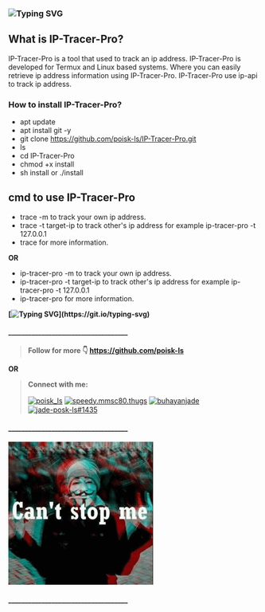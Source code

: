
### ![Typing SVG](https://readme-typing-svg.herokuapp.com?color=%2349F707&size=30&lines=☣️+IP-Tracer-Pro+☣️)
## What is IP-Tracer-Pro?

IP-Tracer-Pro is a tool that used to track an ip address. IP-Tracer-Pro is developed for Termux and Linux based systems. Where you can easily retrieve ip address information using IP-Tracer-Pro. IP-Tracer-Pro use ip-api to track ip address.

### How to install IP-Tracer-Pro?

- apt update
- apt install git -y
- git clone https://github.com/poisk-ls/IP-Tracer-Pro.git
- ls
- cd IP-Tracer-Pro
- chmod +x install
- sh install or ./install

## cmd to use IP-Tracer-Pro
- trace -m to track your own ip address.
- trace -t target-ip to track other's ip address for example ip-tracer-pro -t 127.0.0.1
- trace for more information.

**OR**

- ip-tracer-pro -m to track your own ip address.
- ip-tracer-pro -t target-ip to track other's ip address for example ip-tracer-pro -t 127.0.0.1
- ip-tracer-pro for more information.

**[![Typing SVG](https://readme-typing-svg.herokuapp.com?font=Fira+Code&size=26&pause=1000&color=F7D628&center=false&width=435&lines=...enjoy!!)](https://git.io/typing-svg)**
#### ____________________________________

>**Follow for more 👇 https://github.com/poisk-ls**

**OR**
>**<p align="left">Connect with me:</p>**
>**<p align="left">**
<a href="https://twitter.com/poisk_ls" target="blank"><img align="center" src="https://raw.githubusercontent.com/rahuldkjain/github-profile-readme-generator/master/src/images/icons/Social/twitter.svg" alt="poisk_ls" height="30" width="40" /></a>
<a href="https://fb.com/speedy.mmsc80.thugs" target="blank"><img align="center" src="https://raw.githubusercontent.com/rahuldkjain/github-profile-readme-generator/master/src/images/icons/Social/facebook.svg" alt="speedy.mmsc80.thugs" height="30" width="40" /></a>
<a href="https://instagram.com/buhayanjade" target="blank"><img align="center" src="https://raw.githubusercontent.com/rahuldkjain/github-profile-readme-generator/master/src/images/icons/Social/instagram.svg" alt="buhayanjade" height="30" width="40" /></a>
<a href="https://discord.gg/jade-posk-ls#1435" target="blank"><img align="center" src="https://raw.githubusercontent.com/rahuldkjain/github-profile-readme-generator/master/src/images/icons/Social/discord.svg" alt="jade-posk-ls#1435" height="30" width="40" /></a>
</p>

#### ____________________________________
![Alt text](https://github.com/poisk-ls/poisk-ls/blob/main/My%20Database%20Work/gif/120407.gif)
#### ____________________________________
